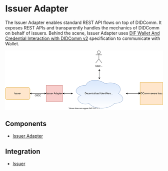 # Issuer Adapter

The Issuer Adapter enables standard REST API flows on top of DIDComm. It exposes REST APIs and 
transparently handles the mechanics of DIDComm on behalf of issuers. Behind the scene, Issuer Adapter 
uses [DIF Wallet And Credential Interaction with DIDComm v2](https://identity.foundation/waci-presentation-exchange/) 
specification to communicate with Wallet.

![overview](./issuer_adapter_overview.svg)

## Components
- [Issuer Adapter](../../cmd/adapter-rest)

## Integration
- [Issuer](./integration/issuer.md)